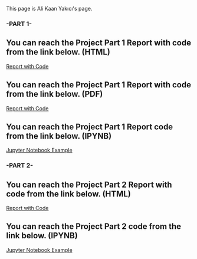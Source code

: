 This page is Ali Kaan Yakıcı's page.

### -PART 1- ###

## You can reach the Project Part 1 Report with code from the link below. (HTML)
[Report with Code](Part1.html)


## You can reach the Project Part 1 Report with code from the link below. (PDF)
[Report with Code](Part1.pdf)


## You can reach the Project Part 1 Report code from the link below. (IPYNB)
[Jupyter Notebook Example](423_proje.ipynb)



### -PART 2- ###

## You can reach the Project Part 2 Report with code from the link below. (HTML)
[Report with Code](Part2.html)


## You can reach the Project Part 2 code from the link below. (IPYNB)
[Jupyter Notebook Example]([Part2.ipynb](https://github.com/BU-IE-423/fall-23-AliKaanYakici/blob/e3c813482259a53bb302c7e82c7043ce87fcd0fd/Part2.ipynb)https://github.com/BU-IE-423/fall-23-AliKaanYakici/blob/e3c813482259a53bb302c7e82c7043ce87fcd0fd/Part2.ipynb)

